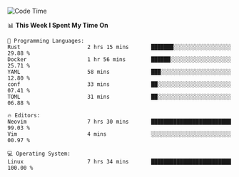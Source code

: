 <!-- [![Top Langs](https://github-readme-stats.vercel.app/api/top-langs/?username=gagahsyuja&theme=dracula&hide_border=true&border_radius=7)](https://github.com/anuraghazra/github-readme-stats) -->

<!--START_SECTION:waka-->
![Code Time](http://img.shields.io/badge/Code%20Time-930%20hrs%2017%20mins-blue)

📊 **This Week I Spent My Time On** 

```text
💬 Programming Languages: 
Rust                     2 hrs 15 mins       ███████░░░░░░░░░░░░░░░░░░   29.88 % 
Docker                   1 hr 56 mins        ██████░░░░░░░░░░░░░░░░░░░   25.71 % 
YAML                     58 mins             ███░░░░░░░░░░░░░░░░░░░░░░   12.80 % 
conf                     33 mins             ██░░░░░░░░░░░░░░░░░░░░░░░   07.41 % 
TOML                     31 mins             ██░░░░░░░░░░░░░░░░░░░░░░░   06.88 % 

🔥 Editors: 
Neovim                   7 hrs 30 mins       █████████████████████████   99.03 % 
Vim                      4 mins              ░░░░░░░░░░░░░░░░░░░░░░░░░   00.97 % 

💻 Operating System: 
Linux                    7 hrs 34 mins       █████████████████████████   100.00 % 
```


<!--END_SECTION:waka-->
